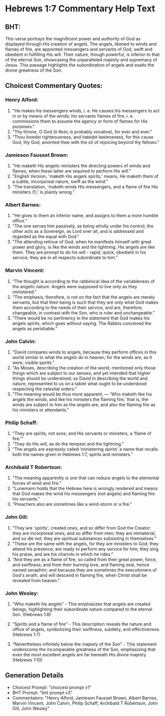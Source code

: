 # Hebrews 1:7 Commentary Help Text

## BHT:
This verse portrays the magnificent power and authority of God as displayed through His creation of angels. The angels, likened to winds and flames of fire, are appointed messengers and servants of God, swift and obedient in fulfilling His will. Their nature, though powerful, is inferior to that of the eternal Son, showcasing the unparalleled majesty and supremacy of Jesus. This passage highlights the subordination of angels and exalts the divine greatness of the Son.

## Choicest Commentary Quotes:
### Henry Alford:
1. "He makes his messengers winds, i. e. He causes his messengers to act in or by means of the winds; his servants flames of fire, i. e. commissions them to assume the agency or form of flames for His purposes."
2. "Thy throne, O God (ὁ θεός is probably vocative), for ever and ever."
3. "Thou lovedst righteousness, and hatedst lawlessness, for this cause God, thy God, anointed thee with the oil of rejoicing beyond thy fellows."

### Jamieson Fausset Brown:
1. "He maketh His angelic ministers the directing powers of winds and flames, when these latter are required to perform His will."
2. "English Version, 'maketh His angels spirits,' means, He maketh them of a subtle, incorporeal nature, swift as the wind."
3. "The translation, 'maketh winds His messengers, and a flame of fire His ministers (!),' is plainly wrong."

### Albert Barnes:
1. "He gives to them an inferior name, and assigns to them a more humble office."
2. "The one serves him passively, as being wholly under his control; the other acts as a Sovereign, as Lord over all, and is addressed and regarded as the equal with God."
3. "The attending retinue of God, when he manifests himself with great power and glory, is like the winds and the lightning. His angels are like them. They are prompt to do his will - rapid, quick, obedient in his service; they are in all respects subordinate to him."

### Marvin Vincent:
1. "The thought is according to the rabbinical idea of the variableness of the angelic nature. Angels were supposed to live only as they ministered."
2. "The emphasis, therefore, is not on the fact that the angels are merely servants, but that their being is such that they are only what God makes them according to the needs of their service, and are, therefore, changeable, in contrast with the Son, who is ruler and unchangeable."
3. "There would be no pertinency in the statement that God makes his angels spirits, which goes without saying. The Rabbis conceived the angels as perishable."

### John Calvin:
1. "David compares winds to angels, because they perform offices in this world similar to what the angels do in heaven; for the winds are, as it were, visible spirits."
2. "As Moses, describing the creation of the world, mentioned only those things which are subject to our senses, and yet intended that higher things should be understood; so David in describing the world and nature, represented to us on a tablet what ought to be understood respecting the celestial orders."
3. "The meaning would be thus more apparent, — 'Who maketh like his angels the winds, and like his ministers the flaming fire,' that is, the winds are subject to him as the angels are, and also the flaming fire as his ministers or attendants."

### Philip Schaff:
1. "They are spirits, not sons; and His servants or ministers, a ‘flame of fire.’" 
2. "They do His will, as do the tempest and the lightning." 
3. "The angels are expressly called ‘ministering spirits’ a name that recalls both the names given in Hebrews 1:7, spirits and ministers."

### Archibald T Robertson:
1. "The meaning apparently is one that can reduce angels to the elemental forces of wind and fire."
2. "Lunemann holds that the Hebrew here is wrongly rendered and means that God makes the wind his messengers (not angels) and flaming fire his servants."
3. "Preachers also are sometimes like a wind-storm or a fire."

### John Gill:
1. "They are 'spirits', created ones, and so differ from God the Creator: they are incorporeal ones, and so differ from men; they are immaterial, and so die not; they are spiritual substances subsisting in themselves." 
2. "These are the same with the angels, for they are ministers to God; they attend his presence; are ready to perform any service for him; they sing his praise, and are his chariots in which he rides."
3. "And they are as a flame of fire, so called from their great power, force, and swiftness; and from their burning love, and flaming zeal, hence named seraphim; and because they are sometimes the executioners of God's wrath, and will descend in flaming fire, when Christ shall be revealed from heaven."

### John Wesley:
1. "Who maketh his angels" - This emphasizes that angels are created beings, highlighting their subordinate nature compared to the eternal Son. (Hebrews 1:8)

2. "Spirits and a flame of fire" - This description reveals the nature and office of angels, symbolizing their swiftness, subtlety, and effectiveness. (Hebrews 1:7)

3. "Nevertheless infinitely below the majesty of the Son" - This statement underscores the incomparable greatness of the Son, emphasizing that even the most excellent angels are far beneath His divine majesty. (Hebrews 1:10)


## Generation Details
- Choicest Prompt: "choicest prompt v1"
- BHT Prompt: "bht prompt v3"
- Commentators: "Henry Alford, Jamieson Fausset Brown, Albert Barnes, Marvin Vincent, John Calvin, Philip Schaff, Archibald T Robertson, John Gill, John Wesley"
